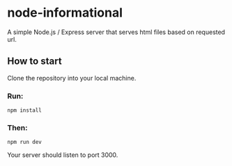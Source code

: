 # node-informational

A simple Node.js / Express server that serves html files based on requested url.

## How to start

Clone the repository into your local machine.
### Run: 
```
npm install
```
### Then:
```
npm run dev
```

Your server should listen to port 3000.